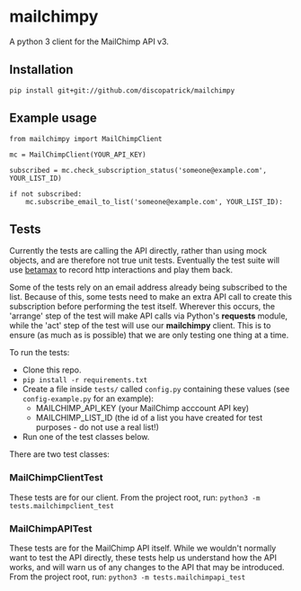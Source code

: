 # mailchimpy
A python 3 client for the MailChimp API v3.

## Installation

`pip install git+git://github.com/discopatrick/mailchimpy`

## Example usage

    from mailchimpy import MailChimpClient
    
    mc = MailChimpClient(YOUR_API_KEY)
    
    subscribed = mc.check_subscription_status('someone@example.com', YOUR_LIST_ID)
    
    if not subscribed:
        mc.subscribe_email_to_list('someone@example.com', YOUR_LIST_ID):

## Tests

Currently the tests are calling the API directly, rather than using mock objects, and are therefore not true unit tests. Eventually the test suite will use [betamax](https://github.com/sigmavirus24/betamax) to record http interactions and play them back.

Some of the tests rely on an email address already being subscribed to the list. Because of this, some tests need to make an extra API call to create this subscription before performing the test itself. Wherever this occurs, the 'arrange' step of the test will make API calls via Python's **requests** module, while the 'act' step of the test will use our **mailchimpy** client. This is to ensure (as much as is possible) that we are only testing one thing at a time.

To run the tests:

* Clone this repo.
* `pip install -r requirements.txt`
* Create a file inside `tests/` called `config.py` containing these values (see `config-example.py` for an example):
	* MAILCHIMP_API_KEY (your MailChimp acccount API key)
	* MAILCHIMP_LIST_ID (the id of a list you have created for test purposes - do not use a real list!)
* Run one of the test classes below.

There are two test classes:

### MailChimpClientTest

These tests are for our client. From the project root, run:
`python3 -m tests.mailchimpclient_test`

### MailChimpAPITest

These tests are for the MailChimp API itself. While we wouldn't normally want to test the API directly, these tests help us understand how the API works, and will warn us of any changes to the API that may be introduced. From the project root, run:
`python3 -m tests.mailchimpapi_test`